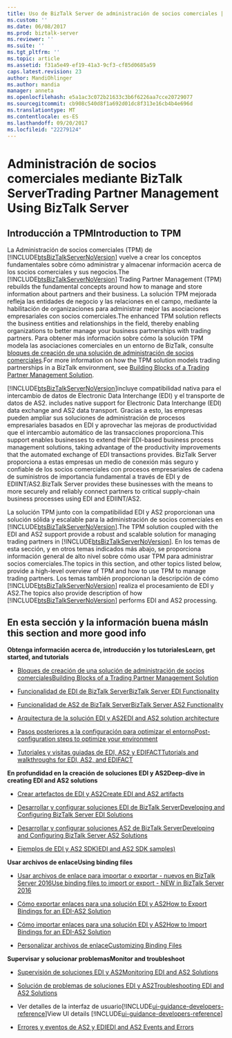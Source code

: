 ```yaml
---
title: Uso de BizTalk Server de administración de socios comerciales | Documentos de Microsoft
ms.custom: ''
ms.date: 06/08/2017
ms.prod: biztalk-server
ms.reviewer: ''
ms.suite: ''
ms.tgt_pltfrm: ''
ms.topic: article
ms.assetid: f31a5e49-ef19-41a3-9cf3-cf85d0685a59
caps.latest.revision: 23
author: MandiOhlinger
ms.author: mandia
manager: anneta
ms.openlocfilehash: e5a1ac3c072b21633c3b6f6226aa7cce20729077
ms.sourcegitcommit: cb908c540d8f1a692d01dc8f313e16cb4b4e696d
ms.translationtype: MT
ms.contentlocale: es-ES
ms.lasthandoff: 09/20/2017
ms.locfileid: "22279124"
---
```

# <a name="trading-partner-management-using-biztalk-server"></a><span data-ttu-id="4aaea-102">Administración de socios comerciales mediante BizTalk Server</span><span class="sxs-lookup"><span data-stu-id="4aaea-102">Trading Partner Management Using BizTalk Server</span></span>
## <a name="introduction-to-tpm"></a><span data-ttu-id="4aaea-103">Introducción a TPM</span><span class="sxs-lookup"><span data-stu-id="4aaea-103">Introduction to TPM</span></span>
<span data-ttu-id="4aaea-104">La Administración de socios comerciales (TPM) de [!INCLUDE[btsBizTalkServerNoVersion](../includes/btsbiztalkservernoversion-md.md)] vuelve a crear los conceptos fundamentales sobre cómo administrar y almacenar información acerca de los socios comerciales y sus negocios.</span><span class="sxs-lookup"><span data-stu-id="4aaea-104">The [!INCLUDE[btsBizTalkServerNoVersion](../includes/btsbiztalkservernoversion-md.md)] Trading Partner Management (TPM) rebuilds the fundamental concepts around how to manage and store information about partners and their business.</span></span> <span data-ttu-id="4aaea-105">La solución TPM mejorada refleja las entidades de negocio y las relaciones en el campo, mediante la habilitación de organizaciones para administrar mejor las asociaciones empresariales con socios comerciales.</span><span class="sxs-lookup"><span data-stu-id="4aaea-105">The enhanced TPM solution reflects the business entities and relationships in the field, thereby enabling organizations to better manage your business partnerships with trading partners.</span></span> <span data-ttu-id="4aaea-106">Para obtener más información sobre cómo la solución TPM modela las asociaciones comerciales en un entorno de BizTalk, consulte [bloques de creación de una solución de administración de socios comerciales](../core/building-blocks-of-a-trading-partner-management-solution.md).</span><span class="sxs-lookup"><span data-stu-id="4aaea-106">For more information on how the TPM solution models trading partnerships in a BizTalk environment, see [Building Blocks of a Trading Partner Management Solution](../core/building-blocks-of-a-trading-partner-management-solution.md).</span></span>  
  
 [!INCLUDE[btsBizTalkServerNoVersion](../includes/btsbiztalkservernoversion-md.md)]<span data-ttu-id="4aaea-107">incluye compatibilidad nativa para el intercambio de datos de Electronic Data Interchange (EDI) y el transporte de datos de AS2.</span><span class="sxs-lookup"><span data-stu-id="4aaea-107"> includes native support for Electronic Data Interchange (EDI) data exchange and AS2 data transport.</span></span> <span data-ttu-id="4aaea-108">Gracias a esto, las empresas pueden ampliar sus soluciones de administración de procesos empresariales basados en EDI y aprovechar las mejoras de productividad que el intercambio automático de las transacciones proporciona.</span><span class="sxs-lookup"><span data-stu-id="4aaea-108">This support enables businesses to extend their EDI-based business process management solutions, taking advantage of the productivity improvements that the automated exchange of EDI transactions provides.</span></span> <span data-ttu-id="4aaea-109">BizTalk Server proporciona a estas empresas un medio de conexión más seguro y confiable de los socios comerciales con procesos empresariales de cadena de suministros de importancia fundamental a través de EDI y de EDIINT/AS2.</span><span class="sxs-lookup"><span data-stu-id="4aaea-109">BizTalk Server provides these businesses with the means to more securely and reliably connect partners to critical supply-chain business processes using EDI and EDIINT/AS2.</span></span>  
  
 <span data-ttu-id="4aaea-110">La solución TPM junto con la compatibilidad EDI y AS2 proporcionan una solución sólida y escalable para la administración de socios comerciales en [!INCLUDE[btsBizTalkServerNoVersion](../includes/btsbiztalkservernoversion-md.md)].</span><span class="sxs-lookup"><span data-stu-id="4aaea-110">The TPM solution coupled with the EDI and AS2 support provide a robust and scalable solution for managing trading partners in [!INCLUDE[btsBizTalkServerNoVersion](../includes/btsbiztalkservernoversion-md.md)].</span></span> <span data-ttu-id="4aaea-111">En los temas de esta sección, y en otros temas indicados más abajo, se proporciona información general de alto nivel sobre cómo usar TPM para administrar socios comerciales.</span><span class="sxs-lookup"><span data-stu-id="4aaea-111">The topics in this section, and other topics listed below, provide a high-level overview of TPM and how to use TPM to manage trading partners.</span></span> <span data-ttu-id="4aaea-112">Los temas también proporcionan la descripción de cómo [!INCLUDE[btsBizTalkServerNoVersion](../includes/btsbiztalkservernoversion-md.md)] realiza el procesamiento de EDI y AS2.</span><span class="sxs-lookup"><span data-stu-id="4aaea-112">The topics also provide description of how [!INCLUDE[btsBizTalkServerNoVersion](../includes/btsbiztalkservernoversion-md.md)] performs EDI and AS2 processing.</span></span>  
  
## <a name="in-this-section-and-more-good-info"></a><span data-ttu-id="4aaea-113">En esta sección y la información buena más</span><span class="sxs-lookup"><span data-stu-id="4aaea-113">In this section and more good info</span></span>

<span data-ttu-id="4aaea-114">**Obtenga información acerca de, introducción y los tutoriales**</span><span class="sxs-lookup"><span data-stu-id="4aaea-114">**Learn, get started, and tutorials**</span></span>  

-   [<span data-ttu-id="4aaea-115">Bloques de creación de una solución de administración de socios comerciales</span><span class="sxs-lookup"><span data-stu-id="4aaea-115">Building Blocks of a Trading Partner Management Solution</span></span>](../core/building-blocks-of-a-trading-partner-management-solution.md)  
  
-   [<span data-ttu-id="4aaea-116">Funcionalidad de EDI de BizTalk Server</span><span class="sxs-lookup"><span data-stu-id="4aaea-116">BizTalk Server EDI Functionality</span></span>](../core/biztalk-server-edi-functionality.md)  
  
-   [<span data-ttu-id="4aaea-117">Funcionalidad de AS2 de BizTalk Server</span><span class="sxs-lookup"><span data-stu-id="4aaea-117">BizTalk Server AS2 Functionality</span></span>](../core/biztalk-server-as2-functionality.md)  

- [<span data-ttu-id="4aaea-118">Arquitectura de la solución EDI y AS2</span><span class="sxs-lookup"><span data-stu-id="4aaea-118">EDI and AS2 solution architecture</span></span>](../core/edi-and-as2-solution-architecture.md)

-   [<span data-ttu-id="4aaea-119">Pasos posteriores a la configuración para optimizar el entorno</span><span class="sxs-lookup"><span data-stu-id="4aaea-119">Post-configuration steps to optimize your environment</span></span>](../install-and-config-guides/post-configuration-steps-to-optimize-your-environment.md) 

- [<span data-ttu-id="4aaea-120">Tutoriales y visitas guiadas de EDI, AS2 y EDIFACT</span><span class="sxs-lookup"><span data-stu-id="4aaea-120">Tutorials and walkthroughs for EDI, AS2, and EDIFACT</span></span>](../core/tutorials-and-walkthroughs-for-edi-as2-and-edifact.md)


<span data-ttu-id="4aaea-121">**En profundidad en la creación de soluciones EDI y AS2**</span><span class="sxs-lookup"><span data-stu-id="4aaea-121">**Deep-dive in creating EDI and AS2 solutions**</span></span>
- [<span data-ttu-id="4aaea-122">Crear artefactos de EDI y AS2</span><span class="sxs-lookup"><span data-stu-id="4aaea-122">Create EDI and AS2 artifacts</span></span>](../core/managing-edi-and-as2-solutions.md)

- [<span data-ttu-id="4aaea-123">Desarrollar y configurar soluciones EDI de BizTalk Server</span><span class="sxs-lookup"><span data-stu-id="4aaea-123">Developing and Configuring BizTalk Server EDI Solutions</span></span>](../core/developing-and-configuring-biztalk-server-edi-solutions.md)

- [<span data-ttu-id="4aaea-124">Desarrollar y configurar soluciones AS2 de BizTalk Server</span><span class="sxs-lookup"><span data-stu-id="4aaea-124">Developing and Configuring BizTalk Server AS2 Solutions</span></span>](../core/developing-and-configuring-biztalk-server-as2-solutions.md)

-   [<span data-ttu-id="4aaea-125">Ejemplos de EDI y AS2 SDK)</span><span class="sxs-lookup"><span data-stu-id="4aaea-125">EDI and AS2 SDK samples)</span></span>](../core/edi-and-as2-biztalk-server-samples-folder.md)  


 <span data-ttu-id="4aaea-126">**Usar archivos de enlace**</span><span class="sxs-lookup"><span data-stu-id="4aaea-126">**Using binding files**</span></span>  

- [<span data-ttu-id="4aaea-127">Usar archivos de enlace para importar o exportar - nuevos en BizTalk Server 2016</span><span class="sxs-lookup"><span data-stu-id="4aaea-127">Use binding files to import or export - NEW in BizTalk Server 2016</span></span>](../core/use-binding-files-to-import-or-export.md)  

-   [<span data-ttu-id="4aaea-128">Cómo exportar enlaces para una solución EDI y AS2</span><span class="sxs-lookup"><span data-stu-id="4aaea-128">How to Export Bindings for an EDI-AS2 Solution</span></span>](../core/how-to-export-bindings-for-an-edi-as2-solution.md)  
  
-   [<span data-ttu-id="4aaea-129">Cómo importar enlaces para una solución EDI y AS2</span><span class="sxs-lookup"><span data-stu-id="4aaea-129">How to Import Bindings for an EDI-AS2 Solution</span></span>](../core/how-to-import-bindings-for-an-edi-as2-solution.md)  
  
-   [<span data-ttu-id="4aaea-130">Personalizar archivos de enlace</span><span class="sxs-lookup"><span data-stu-id="4aaea-130">Customizing Binding Files</span></span>](../core/customizing-binding-files.md)  


<span data-ttu-id="4aaea-131">**Supervisar y solucionar problemas**</span><span class="sxs-lookup"><span data-stu-id="4aaea-131">**Monitor and troubleshoot**</span></span>

- [<span data-ttu-id="4aaea-132">Supervisión de soluciones EDI y AS2</span><span class="sxs-lookup"><span data-stu-id="4aaea-132">Monitoring EDI and AS2 Solutions</span></span>](../core/monitoring-edi-and-as2-solutions.md)

- [<span data-ttu-id="4aaea-133">Solución de problemas de soluciones EDI y AS2</span><span class="sxs-lookup"><span data-stu-id="4aaea-133">Troubleshooting EDI and AS2 Solutions</span></span>](../core/troubleshooting-edi-and-as2-solutions.md)
  
-   <span data-ttu-id="4aaea-134">Ver detalles de la interfaz de usuario[!INCLUDE[ui-guidance-developers-reference](../includes/ui-guidance-developers-reference.md)]</span><span class="sxs-lookup"><span data-stu-id="4aaea-134">View UI details [!INCLUDE[ui-guidance-developers-reference](../includes/ui-guidance-developers-reference.md)]</span></span> 
  
-   [<span data-ttu-id="4aaea-135">Errores y eventos de AS2 y EDI</span><span class="sxs-lookup"><span data-stu-id="4aaea-135">EDI and AS2 Events and Errors</span></span>](../core/edi-and-as2-events-and-errors.md)
 


  
